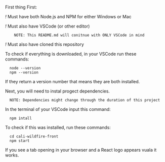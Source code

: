 First thing First: 

  *!* Must have both Node.js and NPM for either Windows or Mac
  
  *!* Must also have VSCode (or other editor) 
  
        NOTE: This README.md will conitnue with ONLY VSCode in mind
        
  *!* Must also have cloned this repository 

  To check if everything is downloaded, in your VSCode run these commands: 
  
      node --version
      npm --version
      
  If they return a version number that means they are both installed. 
      

Next, you will need to instal progect dependencies.

      NOTE: Dependencies might change through the duration of this project

  In the terminal of your VSCode input this command: 
  
      npm intall 

  To check if this was installed, run these commands: 
  
      cd cali-wildfire-front
      npm start

  If you see a tab opening in your browser and a React logo appears vuala it works.



  
      
        
